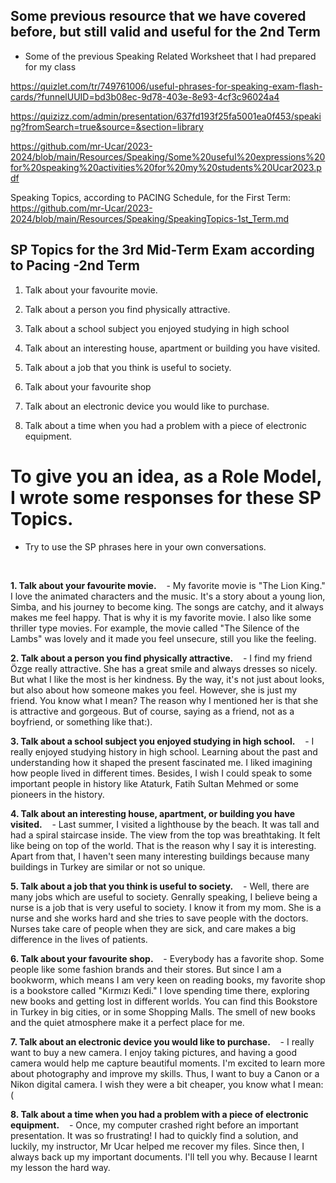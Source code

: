 
## Some previous resource that we have covered before, but still valid and useful for the 2nd Term

- Some of the previous Speaking Related Worksheet that I had prepared for my class

https://quizlet.com/tr/749761006/useful-phrases-for-speaking-exam-flash-cards/?funnelUUID=bd3b08ec-9d78-403e-8e93-4cf3c96024a4

https://quizizz.com/admin/presentation/637fd193f25fa5001ea0f453/speaking?fromSearch=true&source=&section=library

https://github.com/mr-Ucar/2023-2024/blob/main/Resources/Speaking/Some%20useful%20expressions%20for%20speaking%20activities%20for%20my%20students%20Ucar2023.pdf

Speaking Topics, according to PACING Schedule, for the First Term:
https://github.com/mr-Ucar/2023-2024/blob/main/Resources/Speaking/SpeakingTopics-1st_Term.md

## SP Topics for the 3rd Mid-Term Exam according to Pacing -2nd Term

1. Talk about your favourite movie.
   
2. Talk about a person you find physically attractive.

3. Talk about a school subject you enjoyed studying in high
school

4. Talk about an interesting house, apartment or building you
have visited.

6. Talk about a job that you think is useful to
society.

7. Talk about your favourite shop

8. Talk about an electronic device you would like to
purchase.

8. Talk about a time when you had a problem with a
piece of electronic equipment.

# To give you an idea, as a Role Model, I wrote some responses for these SP Topics. 
- Try to use the SP phrases here in your own conversations.

</br>

**1. Talk about your favourite movie.**
   - My favorite movie is "The Lion King." I love the animated characters and the music. It's a story about a young lion, Simba, and his journey to become king. The songs are catchy, and it always makes me feel happy. That is why it is my favorite movie. I also like some thriller type movies. For example, the movie called "The Silence of the Lambs" was lovely and it made you feel unsecure, still you like the feeling.

**2. Talk about a person you find physically attractive.**
   - I find my friend Özge really attractive. She has a great smile and always dresses so nicely. But what I like the most is her kindness. By the way, it's not just about looks, but also about how someone makes you feel. However, she is just my friend. You know what I mean? The reason why I mentioned her is that she is attractive and gorgeous. But of course, saying as a friend, not as a boyfriend, or something like that:).

**3. Talk about a school subject you enjoyed studying in high school.**
   - I really enjoyed studying history in high school. Learning about the past and understanding how it shaped the present fascinated me. I liked imagining how people lived in different times. Besides, I wish I could speak to some important people in history like Ataturk, Fatih Sultan Mehmed or some pioneers in the history.

**4. Talk about an interesting house, apartment, or building you have visited.**
   - Last summer, I visited a lighthouse by the beach. It was tall and had a spiral staircase inside. The view from the top was breathtaking. It felt like being on top of the world. That is the reason why I say it is interesting. Apart from that, I haven't seen many interesting buildings because many buildings in Turkey are similar or not so unique.

**5. Talk about a job that you think is useful to society.**
   - Well, there are many jobs which are useful to society. Genrally speaking, I believe being a nurse is a job that is very useful to society. I know it from my mom. She is a nurse and she works hard and she tries to save people with the doctors. Nurses take care of people when they are sick, and care makes a big difference in the lives of patients.

**6. Talk about your favourite shop.**
   - Everybody has a favorite shop. Some people like some fashion brands and their stores. But since I am a bookworm, which means I am very keen on reading books, my favorite shop is a bookstore called "Kırmızı Kedi." I love spending time there, exploring new books and getting lost in different worlds. You can find this Bookstore in Turkey in big cities, or in some Shopping Malls. The smell of new books and the quiet atmosphere make it a perfect place for me. 

**7. Talk about an electronic device you would like to purchase.**
   - I really want to buy a new camera. I enjoy taking pictures, and having a good camera would help me capture beautiful moments. I'm excited to learn more about photography and improve my skills. Thus, I want to buy a Canon or a Nikon digital camera. I wish they were a bit cheaper, you know what I mean:(

**8. Talk about a time when you had a problem with a piece of electronic equipment.**
   - Once, my computer crashed right before an important presentation. It was so frustrating! I had to quickly find a solution, and luckily, my instructor, Mr Ucar helped me recover my files. Since then, I always back up my important documents. I'll tell you why. Because I learnt my lesson the hard way.


